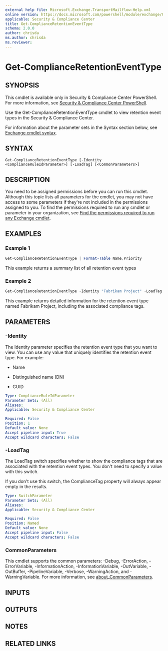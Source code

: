 ```yaml
---
external help file: Microsoft.Exchange.TransportMailflow-Help.xml
online version: https://docs.microsoft.com/powershell/module/exchange/Get-ComplianceRetentionEventType
applicable: Security & Compliance Center
title: Get-ComplianceRetentionEventType
schema: 2.0.0
author: chrisda
ms.author: chrisda
ms.reviewer:
---
```


# Get-ComplianceRetentionEventType

## SYNOPSIS
This cmdlet is available only in Security & Compliance Center PowerShell. For more information, see [Security & Compliance Center PowerShell](https://docs.microsoft.com/powershell/exchange/scc-powershell).

Use the Get-ComplianceRetentionEventType cmdlet to view retention event types in the Security & Compliance Center.

For information about the parameter sets in the Syntax section below, see [Exchange cmdlet syntax](https://docs.microsoft.com/powershell/exchange/exchange-cmdlet-syntax).

## SYNTAX

```
Get-ComplianceRetentionEventType [-Identity <ComplianceRuleIdParameter>] [-LoadTag] [<CommonParameters>]
```

## DESCRIPTION
You need to be assigned permissions before you can run this cmdlet. Although this topic lists all parameters for the cmdlet, you may not have access to some parameters if they're not included in the permissions assigned to you. To find the permissions required to run any cmdlet or parameter in your organization, see [Find the permissions required to run any Exchange cmdlet](https://docs.microsoft.com/powershell/exchange/find-exchange-cmdlet-permissions).

## EXAMPLES

### Example 1
```powershell
Get-ComplianceRetentionEventType | Format-Table Name,Priority
```

This example returns a summary list of all retention event types

### Example 2
```powershell
Get-ComplianceRetentionEventType -Identity "Fabrikam Project" -LoadTag
```

This example returns detailed information for the retention event type named Fabrikam Project, including the associated compliance tags.

## PARAMETERS

### -Identity
The Identity parameter specifies the retention event type that you want to view. You can use any value that uniquely identifies the retention event type. For example:

- Name

- Distinguished name (DN)

- GUID

```yaml
Type: ComplianceRuleIdParameter
Parameter Sets: (All)
Aliases:
Applicable: Security & Compliance Center

Required: False
Position: 1
Default value: None
Accept pipeline input: True
Accept wildcard characters: False
```

### -LoadTag
The LoadTag switch specifies whether to show the compliance tags that are associated with the retention event types. You don't need to specify a value with this switch.

If you don't use this switch, the ComplianceTag property will always appear empty in the results.

```yaml
Type: SwitchParameter
Parameter Sets: (All)
Aliases:
Applicable: Security & Compliance Center

Required: False
Position: Named
Default value: None
Accept pipeline input: False
Accept wildcard characters: False
```

### CommonParameters
This cmdlet supports the common parameters: -Debug, -ErrorAction, -ErrorVariable, -InformationAction, -InformationVariable, -OutVariable, -OutBuffer, -PipelineVariable, -Verbose, -WarningAction, and -WarningVariable. For more information, see [about_CommonParameters](https://go.microsoft.com/fwlink/p/?LinkID=113216).

## INPUTS

###  

## OUTPUTS

###  

## NOTES

## RELATED LINKS

